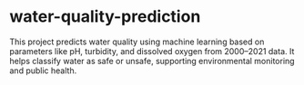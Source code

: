 # water-quality-prediction
This project predicts water quality using machine learning based on parameters like pH, turbidity, and dissolved oxygen from 2000–2021 data. It helps classify water as safe or unsafe, supporting environmental monitoring and public health.
